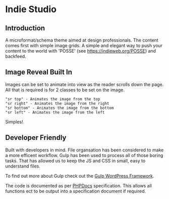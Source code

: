 # Indie Studio

## Introduction
A microformat/schema theme aimed at design professionals. The content comes first with simple image grids. A simple and elegant way to push your content to the world with 'POSSE' (see https://indieweb.org/POSSE) and backfeed. 

## Image Reveal Built In
Images can be set to animate into view as the reader scrolls down the page. All that is required is for 2 classes to be set on the image.

```
"sr top" - Animates the image from the top
"sr right" - Animates the image from the right
"sr bottom" - Animates the image from the bottom
"sr left" - Animates the image from the left
```

Simples!

## Developer Friendly
Built with developers in mind. File organsation has been considered to make a more efficent workflow. Gulp has been used to process all of those boring tasks. That has allowed us to keep the JS and CSS in small, easy to understand files.

To find out more about Gulp check out the [Gulp WordPress Framework](https://github.com/ahmadawais/WPGulp).

The code is documented as per [PHPDocs](https://www.phpdoc.org/) specification. This allows all functions ect to be output into a specification document if required.